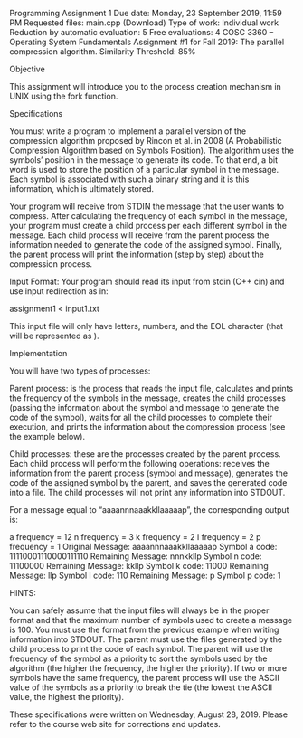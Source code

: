 Programming Assignment 1
Due date: Monday, 23 September 2019, 11:59 PM
Requested files: main.cpp (Download)
Type of work: Individual work
Reduction by automatic evaluation: 5 Free evaluations: 4
COSC 3360 – Operating System Fundamentals 
Assignment #1 for Fall 2019: The parallel compression algorithm. 
Similarity Threshold: 85%

Objective 
 
This assignment will introduce you to the process creation mechanism in UNIX using the fork function. 
 
Specifications 
 
You must write a program to implement a parallel version of the compression algorithm proposed by Rincon et al. in 2008 (A Probabilistic Compression Algorithm based on Symbols Position). The algorithm uses the symbols’ position in the message to generate its code. To that end, a bit word is used to store the position of a particular symbol in the message. Each symbol is associated with such a binary string and it is this information, which is ultimately stored. 
 
Your program will receive from STDIN the message that the user wants to compress. After calculating the frequency of each symbol in the message, your program must create a child process per each different symbol in the message. Each child process will receive from the parent process the information needed to generate the code of the assigned symbol. Finally, the parent process will print the information (step by step) about the compression process.
 
Input Format: Your program should read its input from stdin (C++ cin) and use input redirection as in: 
 
assignment1 < input1.txt
 
This input file will only have letters, numbers, and the EOL character (that will be represented as <EOL>). 
 
Implementation 
 
You will have two types of processes:
 
Parent process: is the process that reads the input file, calculates and prints the frequency of the symbols in the message, creates the child processes (passing the information about the symbol and message to generate the code of the symbol), waits for all the child processes to complete their execution, and prints the information about the compression process (see the example below). 
 
Child processes: these are the processes created by the parent process. Each child process will perform the following operations: receives the information from the parent process (symbol and message), generates the code of the assigned symbol by the parent, and saves the generated code into a file. The child processes will not print any information into STDOUT.
 
For a message equal to “aaaannnaaakkllaaaaap”, the corresponding output is:    
 
a frequency = 12
n frequency = 3
k frequency = 2
l frequency = 2
p frequency = 1
Original Message:       aaaannnaaakkllaaaaap
Symbol a code:		11110001110000111110
Remaining Message:	nnnkkllp
Symbol n code:		11100000
Remaining Message:	kkllp
Symbol k code:		11000
Remaining Message:	llp
Symbol l code:		110
Remaining Message:	p
Symbol p code:		1
 
HINTS:
 
You can safely assume that the input files will always be in the proper format and that the maximum number of symbols used to create a message is 100.
You must use the format from the previous example when writing information into STDOUT.
The parent must use the files generated by the child process to print the code of each symbol.
The parent will use the frequency of the symbol as a priority to sort the symbols used by the algorithm (the higher the frequency, the higher the priority). If two or more symbols have the same frequency, the parent process will use the ASCII value of the symbols as a priority to break the tie (the lowest the ASCII value, the highest the priority).

These specifications were written on Wednesday, August 28, 2019. Please refer to the course web site for corrections and updates. 

